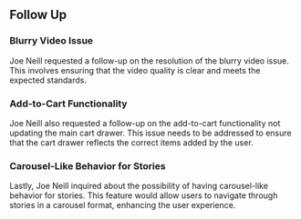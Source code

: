 ## Follow Up

### Blurry Video Issue
Joe Neill requested a follow-up on the resolution of the blurry video issue. This involves ensuring that the video quality is clear and meets the expected standards.

### Add-to-Cart Functionality
Joe Neill also requested a follow-up on the add-to-cart functionality not updating the main cart drawer. This issue needs to be addressed to ensure that the cart drawer reflects the correct items added by the user.

### Carousel-Like Behavior for Stories
Lastly, Joe Neill inquired about the possibility of having carousel-like behavior for stories. This feature would allow users to navigate through stories in a carousel format, enhancing the user experience.
